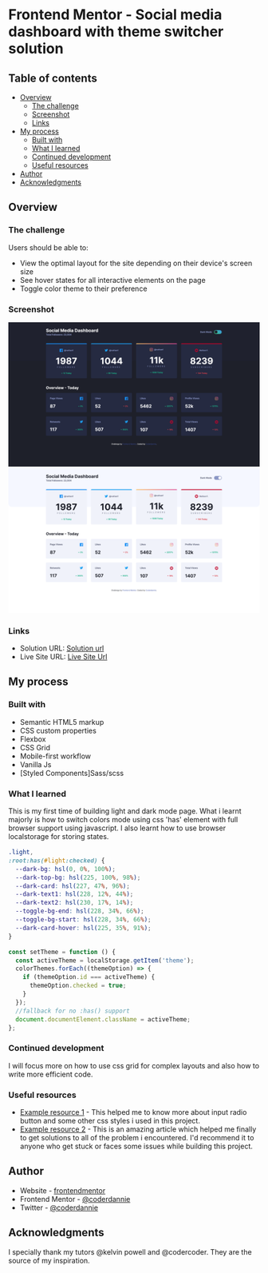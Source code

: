 # Frontend Mentor - Social media dashboard with theme switcher solution

## Table of contents

- [Overview](#overview)
  - [The challenge](#the-challenge)
  - [Screenshot](#screenshot)
  - [Links](#links)
- [My process](#my-process)
  - [Built with](#built-with)
  - [What I learned](#what-i-learned)
  - [Continued development](#continued-development)
  - [Useful resources](#useful-resources)
- [Author](#author)
- [Acknowledgments](#acknowledgments)

## Overview

### The challenge

Users should be able to:

- View the optimal layout for the site depending on their device's screen size
- See hover states for all interactive elements on the page
- Toggle color theme to their preference

### Screenshot

![](images/screenshort.png)
![](images/screenshort2.png)

### Links

- Solution URL: [Solution url](https://www.frontendmentor.io/solutions/socialmediadashboard-with-theme-switcher-j42UU7nN_h)
- Live Site URL: [Live Site Url](https://coderdannie-darklight-toggle-page.netlify.app/)

## My process

### Built with

- Semantic HTML5 markup
- CSS custom properties
- Flexbox
- CSS Grid
- Mobile-first workflow
- Vanilla Js
- [Styled Components]Sass/scss

### What I learned

This is my first time of building light and dark mode page. What i learnt majorly is how to switch colors mode using
css 'has' element with full browser support using javascript. I also learnt how to use browser localstorage for storing states.

```css
.light,
:root:has(#light:checked) {
  --dark-bg: hsl(0, 0%, 100%);
  --dark-top-bg: hsl(225, 100%, 98%);
  --dark-card: hsl(227, 47%, 96%);
  --dark-text1: hsl(228, 12%, 44%);
  --dark-text2: hsl(230, 17%, 14%);
  --toggle-bg-end: hsl(228, 34%, 66%);
  --toggle-bg-start: hsl(228, 34%, 66%);
  --dark-card-hover: hsl(225, 35%, 91%);
}
```

```js
const setTheme = function () {
  const activeTheme = localStorage.getItem('theme');
  colorThemes.forEach((themeOption) => {
    if (themeOption.id === activeTheme) {
      themeOption.checked = true;
    }
  });
  //fallback for no :has() support
  document.documentElement.className = activeTheme;
};
```

### Continued development

I will focus more on how to use css grid for complex layouts and also how to write more efficient code.

### Useful resources

- [Example resource 1](https://developer.mozilla.org/en-US/) - This helped me to know more about input radio button and some other css styles i used in this project.
- [Example resource 2](https://stackoverflow.com) - This is an amazing article which helped me finally to get solutions to all of the problem i encountered. I'd recommend it to anyone who get stuck or faces some issues while building this project.

## Author

- Website - [frontendmentor](https://www.frontendmentor.io)
- Frontend Mentor - [@coderdannie](https://www.frontendmentor.io/profile/coderdannie)
- Twitter - [@coderdannie](https://www.twitter.com/coderdannie)

## Acknowledgments

I specially thank my tutors @kelvin powell and @codercoder. They are the source of my inspiration.
